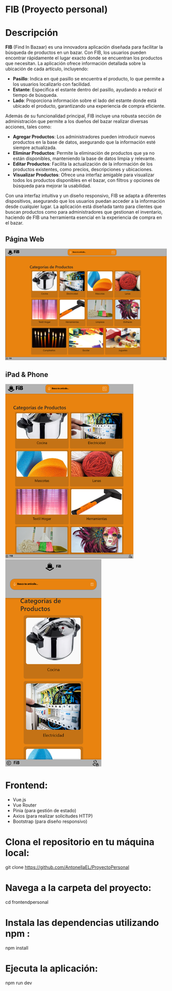 # FIB (Proyecto personal)

# Descripción

**FIB** (Find In Bazaar) es una innovadora aplicación diseñada para facilitar la búsqueda de productos en un bazar. Con FIB, los usuarios pueden encontrar rápidamente el lugar exacto donde se encuentran los productos que necesitan. La aplicación ofrece información detallada sobre la ubicación de cada artículo, incluyendo:

- **Pasillo**: Indica en qué pasillo se encuentra el producto, lo que permite a los usuarios localizarlo con facilidad.
- **Estante**: Especifica el estante dentro del pasillo, ayudando a reducir el tiempo de búsqueda.
- **Lado**: Proporciona información sobre el lado del estante donde está ubicado el producto, garantizando una experiencia de compra eficiente.

Además de su funcionalidad principal, FIB incluye una robusta sección de administración que permite a los dueños del bazar realizar diversas acciones, tales como:

- **Agregar Productos**: Los administradores pueden introducir nuevos productos en la base de datos, asegurando que la información esté siempre actualizada.
- **Eliminar Productos**: Permite la eliminación de productos que ya no están disponibles, manteniendo la base de datos limpia y relevante.
- **Editar Productos**: Facilita la actualización de la información de los productos existentes, como precios, descripciones y ubicaciones.
- **Visualizar Productos**: Ofrece una interfaz amigable para visualizar todos los productos disponibles en el bazar, con filtros y opciones de búsqueda para mejorar la usabilidad.

Con una interfaz intuitiva y un diseño responsivo, FIB se adapta a diferentes dispositivos, asegurando que los usuarios puedan acceder a la información desde cualquier lugar. La aplicación está diseñada tanto para clientes que buscan productos como para administradores que gestionan el inventario, haciendo de FIB una herramienta esencial en la experiencia de compra en el bazar.


## Página Web

<img src="image.png" alt="Página Web" width="600"/>

## iPad & Phone

<img src="image-1.png" alt="iPad" width="400"/>
<img src="image-2.png" alt="Phone" width="300"/>


# Frontend: 
  - Vue.js
  - Vue Router
  - Pinia (para gestión de estado)
  - Axios (para realizar solicitudes HTTP)
  - Bootstrap (para diseño responsivo)


# Clona el repositorio en tu máquina local:
 
git clone <https://github.com/AntonellaEL/ProyectoPersonal>


# Navega a la carpeta del proyecto:

cd frontendpersonal

# Instala las dependencias utilizando npm : 
npm install

# Ejecuta la aplicación:

npm run dev
